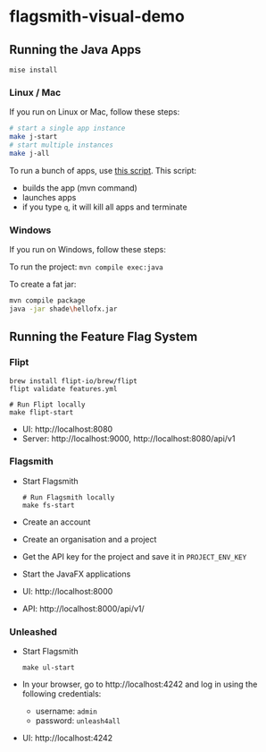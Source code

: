 # flagsmith-visual-demo

## Running the Java Apps

```shell
mise install
```

### Linux / Mac

If you run on Linux or Mac, follow these steps:

```sh
# start a single app instance
make j-start
# start multiple instances
make j-all
```

To run a bunch of apps, use [this script](startDemo.sh). This script:
- builds the app (mvn command)
- launches apps
- if you type `q`, it will kill all apps and terminate

### Windows

If you run on Windows, follow these steps:

To run the project: `mvn compile exec:java`

To create a fat jar:

```sh
mvn compile package
java -jar shade\hellofx.jar
```

## Running the Feature Flag System

### Flipt

```shell
brew install flipt-io/brew/flipt
flipt validate features.yml
```

```shell
# Run Flipt locally
make flipt-start
```

- UI: http://localhost:8080
- Server: http://localhost:9000, http://localhost:8080/api/v1

### Flagsmith

- Start Flagsmith
  ```shell
  # Run Flagsmith locally
  make fs-start
  ```
- Create an account
- Create an organisation and a project
- Get the API key for the project and save it in `PROJECT_ENV_KEY`
- Start the JavaFX applications

- UI: http://localhost:8000
- API: http://localhost:8000/api/v1/

### Unleashed

- Start Flagsmith
  ```shell
  make ul-start
  ```
- In your browser, go to http://localhost:4242 and log in using the following credentials:
  - username: `admin`
  - password: `unleash4all`


- UI: http://localhost:4242
